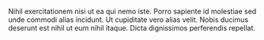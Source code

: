 Nihil exercitationem nisi ut ea qui nemo iste.
Porro sapiente id molestiae sed unde commodi alias incidunt.
Ut cupiditate vero alias velit.
Nobis ducimus deserunt est nihil ut eum nihil itaque.
Dicta dignissimos perferendis repellat.